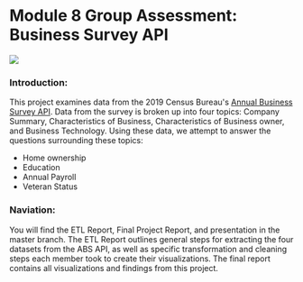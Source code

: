 # Module 8 Group Assessment: Business Survey API

![](https://www.salesforce.com/content/dam/blogs/ca/Blog%20Posts/the-business-benefits-of-complementary-partnerships-open-graph.png)

### **Introduction**:
This project examines data from the 2019 Census Bureau's [Annual Business Survey API](https://www.census.gov/data/developers/data-sets/abs.2019.html#list-tab-ZS1BWQ73R87352G51R). Data from the survey is broken up into four topics: Company Summary, Characteristics of Business, Characteristics of Business owner, and Business Technology. Using these data, we attempt to answer the questions surrounding these topics:
- Home ownership
- Education
- Annual Payroll
- Veteran Status

### **Naviation**:
You will find the ETL Report, Final Project Report, and presentation in the master branch. The ETL Report outlines general steps for extracting the four datasets from the ABS API, as well as specific transformation and cleaning steps each member took to create their visualizations. The final report contains all visualizations and findings from this project.
